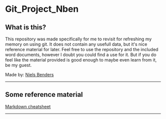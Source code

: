 # Git_Project_Nben

## What is this?

This repository was made specifically for me to revisit for refreshing my memory on using git.
It does not contain any usefull data, but it's nice reference material for later.
Feel free to use the repository and the included word documents, however I doubt you could find a use for it.
But if you do feel like the material provided is good enough to maybe even learn from it, be my guest.

Made by: [Niels Benders](https://github.com/NielsBenders)

---

## Some reference material

[Markdown cheatsheet](https://github.com/adam-p/markdown-here/wiki/Markdown-Cheatsheet)

---
